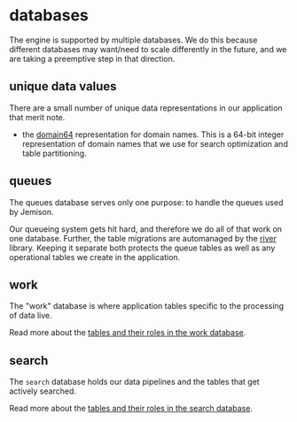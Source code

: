 # databases

The engine is supported by multiple databases. We do this because different databases may want/need to scale differently in the future, and we are taking a preemptive step in that direction.

## unique data values

There are a small number of unique data representations in our application that merit note.

* the [domain64](domain64.md) representation for domain names. This is a 64-bit integer representation of domain names that we use for search optimization and table partitioning.

## queues

The queues database serves only one purpose: to handle the queues used by Jemison.

Our queueing system gets hit hard, and therefore we do all of that work on one database. Further, the table migrations are automanaged by the [river](https://riverqueue.com/) library. Keeping it separate both protects the queue tables as well as any operational tables we create in the application.

## work

The "work" database is where application tables specific to the processing of data live. 

Read more about the [tables and their roles in the work database](databases/work.md).

## search

The `search` database holds our data pipelines and the tables that get actively searched. 

Read more about the [tables and their roles in the search database](databases/search.md).
